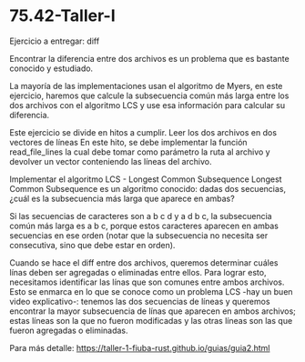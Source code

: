 # 75.42-Taller-I
Ejercicio a entregar: diff

Encontrar la diferencia entre dos archivos es un problema que es bastante conocido y estudiado.

La mayoría de las implementaciones usan el algoritmo de Myers, en este ejercicio, haremos que calcule la subsecuencia común más larga entre los dos archivos con el algoritmo LCS y use esa información para calcular su diferencia.

Este ejercicio se divide en hitos a cumplir.
Leer los dos archivos en dos vectores de líneas
En este hito, se debe implementar la función read_file_lines la cual debe tomar como parámetro la ruta al archivo y devolver un vector conteniendo las líneas del archivo.

Implementar el algoritmo LCS - Longest Common Subsequence
Longest Common Subsequence es un algoritmo conocido: dadas dos secuencias, ¿cuál es la subsecuencia más larga que aparece en ambas?

Si las secuencias de caracteres son a b c d y a d b c, la subsecuencia común más larga es a b c, porque estos caracteres aparecen en ambas secuencias en ese orden (notar que la subsecuencia no necesita ser consecutiva, sino que debe estar en orden).

Cuando se hace el diff entre dos archivos, queremos determinar cuáles línas deben ser agregadas o eliminadas entre ellos. Para lograr esto, necesitamos identificar las línas que son comunes entre ambos archivos. Esto se enmarca en lo que se conoce como un problema LCS -hay un buen video explicativo-: tenemos las dos secuencias de líneas y queremos encontrar la mayor subsecuencia de línas que aparecen en ambos archivos; estas líneas son la que no fueron modificadas y las otras líneas son las que fueron agregadas o eliminadas.

Para más detalle: https://taller-1-fiuba-rust.github.io/guias/guia2.html
